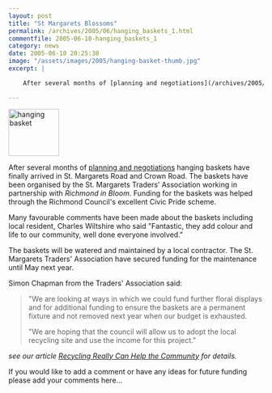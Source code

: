 ```yaml
---
layout: post
title: "St Margarets Blossoms"
permalink: /archives/2005/06/hanging_baskets_1.html
commentfile: 2005-06-10-hanging_baskets_1
category: news
date: 2005-06-10 20:25:38
image: "/assets/images/2005/hanging-basket-thumb.jpg"
excerpt: |

    After several months of [planning and negotiations](/archives/2005/04/hanging_baskets.html) hanging baskets have finally arrived in St. Margarets Road and Crown Road. The baskets have been organised by the St. Margarets Traders’ Association working in partnership with Richmond in Bloom. Funding for the baskets was helped through the Richmond Council's excellent Civic Pride scheme.

---
```


<img alt="hanging basket" src="/assets/images/2005/hanging-basket-thumb.jpg" width="100" height="93" class="right" /></a>

After several months of [planning and negotiations](/archives/2005/04/hanging_baskets.html) hanging baskets have finally arrived in St. Margarets Road and Crown Road. The baskets have been organised by the St. Margarets Traders’ Association working in partnership with *Richmond in Bloom*. Funding for the baskets was helped through the Richmond Council's excellent Civic Pride scheme.

Many favourable comments have been made about the baskets including local resident, Charles Wiltshire who said "Fantastic, they add colour and life to our community, well done everyone involved."

The baskets will be watered and maintained by a local contractor. The St. Margarets Traders' Association have secured funding for the maintenance until May next year.

Simon Chapman from the Traders' Association said:

> "We are looking at ways in which we could fund further floral displays and for additional funding to ensure the baskets are a permanent fixture and not removed next year when our budget is exhausted.
>
> "We are hoping that the council will allow us to adopt the local recycling site and use the income for this project."

*see our article [Recycling Really Can Help the Community](/archives/2005/04/recycling_reall.html) for details.*

If you would like to add a comment or have any ideas for future funding please add your comments here...

